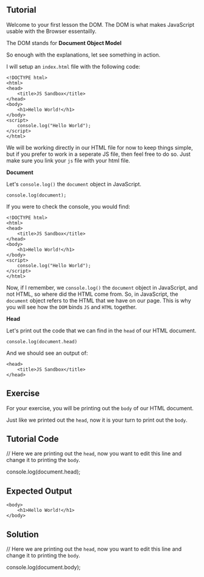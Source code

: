 Tutorial
--------

Welcome to your first lesson the DOM. The DOM is what makes JavaScript usable with the Browser essentailly.

The DOM stands for **Document Object Model**

So enough with the explanations, let see something in action.

I will setup an `index.html` file with the following code:

    <!DOCTYPE html>
    <html>
    <head>
        <title>JS Sandbox</title>
    </head>
    <body>
        <h1>Hello World!</h1>
    </body>
    <script>
        console.log("Hello World");
    </script>
    </html>

We will be working directly in our HTML file for now to keep things simple, but if you prefer to work in a seperate JS file, then feel free to do so. Just make sure you link your `js` file with your html file.

**Document**

Let's `console.log()` the `document` object in JavaScript.

    console.log(document);

If you were to check the console, you would find:

    <!DOCTYPE html>
    <html>
    <head>
        <title>JS Sandbox</title>
    </head>
    <body>
        <h1>Hello World!</h1>
    </body>
    <script>
        console.log("Hello World");
    </script>
    </html>


Now, if I remember, we `console.log()` the `document` object in JavaScript, and not HTML, so where did the HTML come from. So, in JavaScript, the `document` object refers to the HTML that we have on our page. This is why you will see how the `DOM` binds `JS` and `HTML` together.

**Head**

Let's print out the code that we can find in the `head` of our HTML document.

    console.log(document.head)

And we should see an output of: 

    <head>
        <title>JS Sandbox</title>
    </head>

Exercise
--------

For your exercise, you will be printing out the `body` of our HTML document. 

Just like we printed out the `head`, now it is your turn to print out the `body`.

Tutorial Code
--------

// Here we are printing out the `head`, now you want to edit this line and change it to printing the `body`.

console.log(document.head);

Expected Output
--------

    <body>
        <h1>Hello World!</h1>
    </body>

Solution
--------

// Here we are printing out the `head`, now you want to edit this line and change it to printing the `body`.

console.log(document.body);